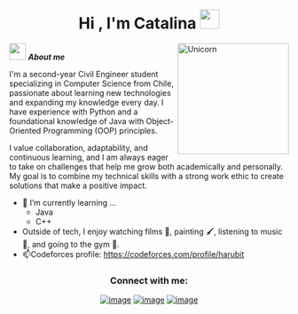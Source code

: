 <h1 align="center">Hi , I'm Catalina <img src="https://media.giphy.com/media/hvRJCLFzcasrR4ia7z/giphy.gif" width="35"></h1>

<img align="right" width=200px alt="Unicorn" src="https://c.tenor.com/URZ5n04psdIAAAAj/rilakuma-sleepy.gif" />

<img src="https://media.giphy.com/media/ObNTw8Uzwy6KQ/giphy.gif" width="30px">&nbsp;***About me***

I'm a second-year Civil Engineer student specializing in Computer Science from Chile, passionate about learning new technologies and expanding my knowledge every day. I have experience with Python and a foundational knowledge of Java with Object-Oriented Programming (OOP) principles.

I value collaboration, adaptability, and continuous learning, and I am always eager to take on challenges that help me grow both academically and personally. My goal is to combine my technical skills with a strong work ethic to create solutions that make a positive impact.

- 🌱 I’m currently learning ...
  - Java
  - C++
- Outside of tech, I enjoy watching films 📖, painting 🖌️, listening to music 🎵, and going to the gym 💪.
- 📫Codeforces profile:  <a href="(https://codeforces.com/profile/harubit)">https://codeforces.com/profile/harubit</a>

<h3 align="center">Connect with me:</h3>
<div align="center">

[![image](https://img.shields.io/badge/LinkedIn-0077B5?style=for-the-badge&logo=linkedin&logoColor=white)](https://www.linkedin.com/in/catalina-galleguillos-carvajal?lipi=urn%3Ali%3Apage%3Ad_flagship3_profile_view_base_contact_details%3B3oXESk7%2BTTGY9O6nMm8sjA%3D%3D)
[![image](https://img.shields.io/badge/Instagram-E4405F?style=for-the-badge&logo=instagram&logoColor=white)](https://www.instagram.com/cataclismz/)
[![image](https://img.shields.io/badge/Gmail-D14836?style=for-the-badge&logo=gmail&logoColor=white)](mailto:c.galleguillos.ca@gmail.com)
  
</div>
<!--
**churrasquita/churrasquita** is a ✨ _special_ ✨ repository because its `README.md` (this file) appears on your GitHub profile.

Here are some ideas to get you started:

- 🔭 I’m currently working on ...
- 🌱 I’m currently learning ...
- 👯 I’m looking to collaborate on ...
- 🤔 I’m looking for help with ...
- 💬 Ask me about ...
- 📫 How to reach me: ...
- 😄 Pronouns: ...
- ⚡ Fun fact: ...
-->

